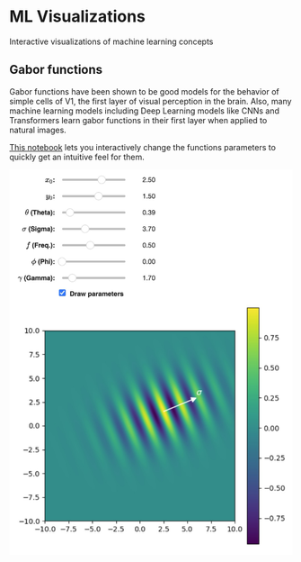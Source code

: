 # ML Visualizations

Interactive visualizations of machine learning concepts

## Gabor functions

Gabor functions have been shown to be good models for the behavior of simple cells of V1, the first layer of visual perception in the brain. Also, many machine learning models including Deep Learning models like CNNs and Transformers learn gabor functions in their first layer when applied to natural images.

[This notebook](./notebooks/gabor-functions.ipynb) lets you interactively change the functions parameters to quickly get an intuitive feel for them.

![Gabor filter](./images/gabor-filter.png)
